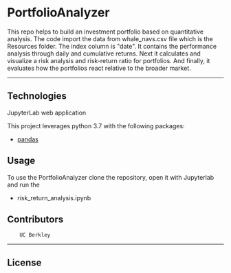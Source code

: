 # PortfolioAnalyzer
This repo helps to build an investment portfolio based on quantitative analysis.
The code import the data from whale_navs.csv file which is the Resources folder. The index column is "date".
It contains the performance analysis through daily and cumulative returns. Next it calculates and visualize a risk analysis and risk-return ratio for portfolios. And finally, it evaluates how the portfolios react relative to the broader market.  

---

## Technologies

JupyterLab web application

This project leverages python 3.7 with the following packages:

* [pandas](https://github.com/pandas-dev) 



## Usage


To use the PortfolioAnalyzer clone the repository, open it with Jupyterlab and run the 

* risk_return_analysis.ipynb

## Contributors

        UC Berkley
---
## License


